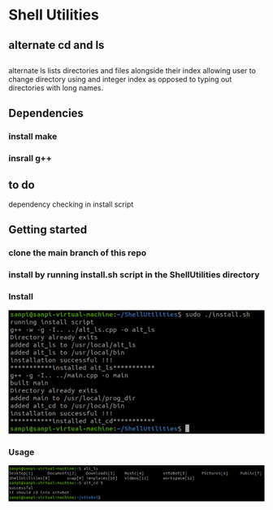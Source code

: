 # Shell Utilities

## alternate cd and ls
##
alternate ls lists directories and files alongside their index allowing user to change directory
using and integer index as opposed to typing out directories with long names.

## Dependencies
### install make
### insrall g++

## to do 
dependency checking in install script

## Getting started
### clone the main branch of this repo
### install by running install.sh script in the ShellUtilities directory

### Install
![installation](./media/alt_install.png)
### Usage
![Usage](./media/alt_usage.png)
